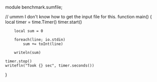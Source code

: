 module benchmark.sumfile;

// ummm I don't know how to get the input file for this.
function main()
{
	local timer = time.Timer()
	timer.start()

		local sum = 0

		foreach(line; io.stdin)
			sum += toInt(line)

		writeln(sum)

	timer.stop()
	writefln("Took {} sec", timer.seconds())
}